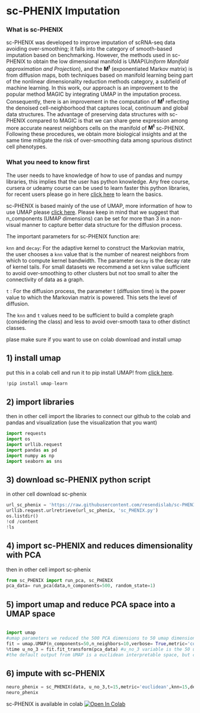 # sc-PHENIX Imputation 


### What is sc-PHENIX

 sc-PHENIX was developed to improve imputation of scRNA-seq data avoiding over-smoothing; it falls into the category of smooth-based imputation based on benchmarking. However, the methods used in sc-PHENIX to obtain the low dimensional manifold is UMAP(*Uniform Manifold approximation and Projection*), and the **M<sup>t</sup>** (exponentiated Markov matrix) is from diffusion maps, both techniques based on manifold learning being part of the nonlinear dimensionality reduction methods category, a subfield of machine learning. In this work, our approach is an improvement to the popular method MAGIC by integrating UMAP in the imputation process. Consequently, there is an improvement in the computation of **M<sup>t</sup>** reflecting the denoised cell-neighborhood that captures local, continuum and global data structures. The advantage of  preserving data structures with sc-PHENIX compared to MAGIC is that we can share gene expression among more accurate nearest neighbors cells on the manifold of **M<sup>t</sup>** sc-PHENIX. Following these procedures, we obtain more biological insights and at the same time mitigate the risk of over-smoothing data among spurious distinct cell phenotypes.

### What you need to know first

The user needs to have knowledge of how to use of pandas and numpy libraries, this implies that the user has python knowledge. Any free course, cursera or udeamy course can be used to learn faster this python libraries, for recent users please go in here  [click here](https://www.udemy.com/share/101WaU3@3A6uj9QXHRFfZxf59mg8aLG7J1eXrfzT5RKo5SO1VRl9RxsqCEINIxSf67WH3GsG/) to learn the basics.

sc-PHENIX is based mainly of the use of UMAP, more information of how to use UMAP please [click here](https://umap-learn.readthedocs.io/en/latest/index.html). Please keep in mind that we suggest that n_components  (UMAP dimensions) can be set for more than 3 in a non-visual manner to capture better data structure for the diffusion process.  

The important parameters for sc-PHENIX function are:

`knn` and `decay`: For the adaptive kernel to construct the Markovian matrix, the user chooses a `knn` value that is the number of nearest neighbors from which to compute kernel bandwidth. The parameter `decay` is the decay rate of kernel tails. For small datasets we recommend a set knn value sufficient to avoid over-smoothing to other clusters but not too small to alter the connectivity of data as a graph.

`t` : For the diffusion process, the parameter t (diffusion time) is the power
value to which the Markovian matrix is powered. This sets the level of
diffusion.

The `knn` and `t` values need to be sufficient to build a complete graph (considering the class) and less to avoid over-smooth taxa to other distinct classes.


plase make sure if you want to use on colab download and install umap 


## 1) install umap
put this in a colab cell and run it to pip install UMAP! from [click here](https://umap-learn.readthedocs.io/en/latest/supervised.html). 
```python
!pip install umap-learn
```
## 2) import libraries
then in other cell import the libraries to connect our github to the colab and pandas and visualization (use the visualization that you want)
```python
import requests
import os
import urllib.request
import pandas as pd
import numpy as np
import seaborn as sns
```
## 3) download sc-PHENIX python script 

in other cell download sc-phenix
```python
url_sc_phenix = 'https://raw.githubusercontent.com/resendislab/sc-PHENIX/main/sc-PHENIX%20tutorial%20colab/sc_PHENIX.py'
urllib.request.urlretrieve(url_sc_phenix, 'sc_PHENIX.py')
os.listdir()
!cd /content
!ls
```
## 4) import sc-PHENIX and reduces dimensionality with PCA 
then in other cell import sc-phenix 
```python
from sc_PHENIX import run_pca, sc_PHENIX
pca_data= run_pca(data,n_components=500, random_state=1)
```

## 5) import umap and reduce PCA space into a UMAP space
```python

import umap
#umap parameters we reduced the 500 PCA dimensions to 50 umap dimensions
fit = umap.UMAP(n_components=50,n_neighbors=10,verbose= True,metric='cosine',random_state=42)
%time u_no_3 = fit.fit_transform(pca_data) #u_no_3 variable is the 50 umap dimenions coordinates for sc-PHENIX
#the default output from UMAP is a euclidean interpretable space, but can be changed.
```

## 6) impute with sc-PHENIX
```python
neuro_phenix = sc_PHENIX(data, u_no_3,t=15,metric='euclidean',knn=15,decay=500)
neuro_phenix
```


sc-PHENIX is available in colab [![Open In Colab](https://colab.research.google.com/assets/colab-badge.svg)](https://colab.research.google.com/github/resendislab/sc-PHENIX/blob/main/sc-PHENIX%20tutorial%20colab/sc_PHENIX_try_me_example.ipynb)
